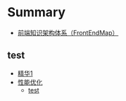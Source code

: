 # Summary

* [前端知识架构体系（FrontEndMap）](README.md)

## test

* [精华1](test/jing-hua-1.md)
* [性能优化](test/xing-neng-you-hua.md)
  * [test](test/xing-neng-you-hua/test.md)

